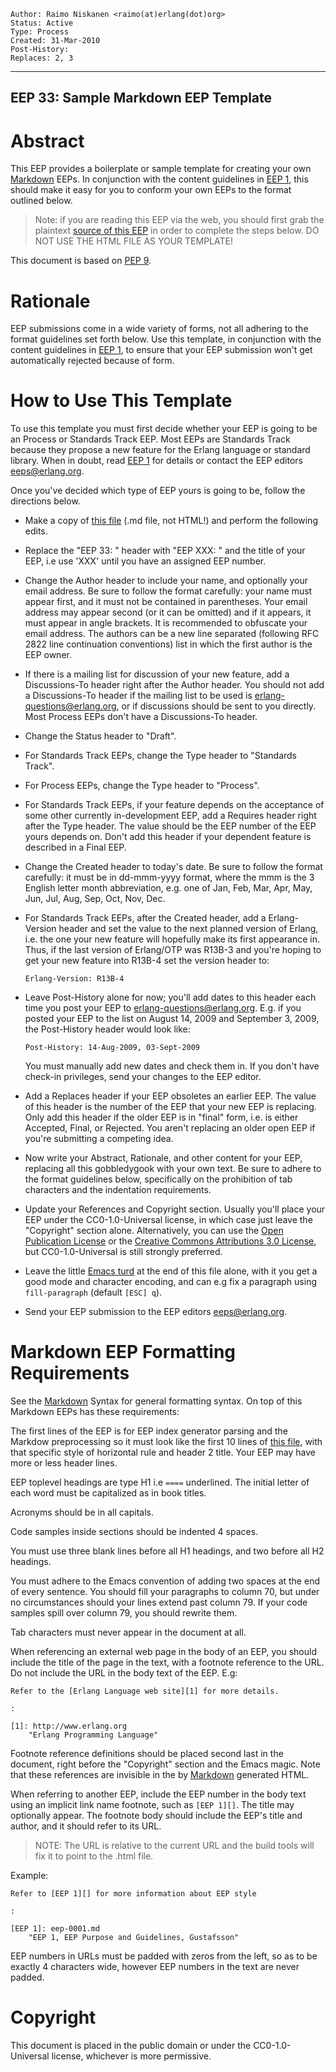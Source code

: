     Author: Raimo Niskanen <raimo(at)erlang(dot)org>
    Status: Active
    Type: Process
    Created: 31-Mar-2010
    Post-History:
    Replaces: 2, 3
****
EEP 33: Sample Markdown EEP Template
----

Abstract
========

This EEP provides a boilerplate or sample template for creating your own
[Markdown][] EEPs. In conjunction with the content guidelines in [EEP 1][],
this should make it easy for you to conform your own EEPs to the format
outlined below.

> Note: if you are reading this EEP via the web, you should first
> grab the plaintext [source of this EEP][eep.md] in order to complete the
> steps below.  DO NOT USE THE HTML FILE AS YOUR TEMPLATE!

This document is based on [PEP 9][].

Rationale
=========

EEP submissions come in a wide variety of forms, not all adhering to the
format guidelines set forth below.  Use this template, in conjunction with
the content guidelines in [EEP 1][], to ensure that your EEP submission
won't get automatically rejected because of form.

How to Use This Template
========================

To use this template you must first decide whether your EEP is going to be
an Process or Standards Track EEP.  Most EEPs are Standards Track because
they propose a new feature for the Erlang language or standard library.
When in doubt, read [EEP 1][] for details or contact the EEP editors
<eeps@erlang.org>.

Once you've decided which type of EEP yours is going to be, follow the
directions below.

-   Make a copy of [this file][eep.md] (.md file, not HTML!) and perform the
    following edits.

-   Replace the "EEP 33: " header with "EEP XXX: " and the title of your EEP,
    i.e use 'XXX' until you have an assigned EEP number.

-   Change the Author header to include your name, and optionally your
    email address.  Be sure to follow the format carefully: your name
    must appear first, and it must not be contained in parentheses.
    Your email address may appear second (or it can be omitted) and if
    it appears, it must appear in angle brackets.  It is recommended
    to obfuscate your email address. The authors can be a new line
    separated (following RFC 2822 line continuation conventions) list
    in which the first author is the EEP owner.

-   If there is a mailing list for discussion of your new feature, add
    a Discussions-To header right after the Author header.  You should
    not add a Discussions-To header if the mailing list to be used is
    <erlang-questions@erlang.org>, or if discussions should be sent to
    you directly.  Most Process EEPs don't have a Discussions-To header.

-   Change the Status header to "Draft".

-   For Standards Track EEPs, change the Type header to "Standards Track".

-   For Process EEPs, change the Type header to "Process".

-   For Standards Track EEPs, if your feature depends on the acceptance
    of some other currently in-development EEP, add a Requires header right
    after the Type header.  The value should be the EEP number of the EEP
    yours depends on.  Don't add this header if your dependent feature is
    described in a Final EEP.

-   Change the Created header to today's date.  Be sure to follow the format
    carefully: it must be in dd-mmm-yyyy format, where the mmm is the
    3 English letter month abbreviation, e.g. one of Jan, Feb, Mar, Apr,
    May, Jun, Jul, Aug, Sep, Oct, Nov, Dec.

-   For Standards Track EEPs, after the Created header, add a Erlang-Version
    header and set the value to the next planned version of Erlang, i.e.
    the one your new feature will hopefully make its first appearance in.
    Thus, if the last version of Erlang/OTP was R13B-3 and you're hoping
    to get your new feature into R13B-4 set the version header to:

        Erlang-Version: R13B-4

-   Leave Post-History alone for now; you'll add dates to this header each
    time you post your EEP to <erlang-questions@erlang.org>.  E.g. if you
    posted your EEP to the list on August 14, 2009 and September 3, 2009,
    the Post-History header would look like:

        Post-History: 14-Aug-2009, 03-Sept-2009

    You must manually add new dates and check them in.  If you don't have
    check-in privileges, send your changes to the EEP editor.

-   Add a Replaces header if your EEP obsoletes an earlier EEP.  The value
    of this header is the number of the EEP that your new EEP is replacing.
    Only add this header if the older EEP is in "final" form, i.e. is either
    Accepted, Final, or Rejected.  You aren't replacing an older open EEP
    if you're submitting a competing idea.

-   Now write your Abstract, Rationale, and other content for your EEP,
    replacing all this gobbledygook with your own text.  Be sure to adhere
    to the format guidelines below, specifically on the prohibition of tab
    characters and the indentation requirements.

-   Update your References and Copyright section.  Usually you'll place
    your EEP under the CC0-1.0-Universal license, in which case just leave
    the "Copyright"
    section alone.  Alternatively, you can use the [Open Publication
    License][OPL] or the [Creative Commons Attributions 3.0 License][CCA3.0],
    but CC0-1.0-Universal is still strongly preferred.

-   Leave the little [Emacs turd][] at the end of this file alone, with it
    you get a good mode and character encoding, and can e.g fix a
    paragraph using `fill-paragraph` (default `[ESC] q`).

-   Send your EEP submission to the EEP editors <eeps@erlang.org>.

Markdown EEP Formatting Requirements
====================================

See the [Markdown][] Syntax for general formatting syntax.  On top of
this Markdown EEPs has these requirements:

The first lines of the EEP is for EEP index generator parsing and the
Markdow preprocessing so it must look like the first 10 lines of
[this file][eep.md], with that specific style of horizontal rule
and header 2 title.  Your EEP may have more or less header lines.

EEP toplevel headings are type H1 i.e `====` underlined.  The initial
letter of each word must be capitalized as in book titles.

Acronyms should be in all capitals.

Code samples inside sections should be indented 4 spaces.

You must use three blank lines before all H1 headings, and two before
all H2 headings.

You must adhere to the Emacs convention of adding two spaces at the
end of every sentence.  You should fill your paragraphs to column 70,
but under no circumstances should your lines extend past column 79.
If your code samples spill over column 79, you should rewrite them.

Tab characters must never appear in the document at all.

When referencing an external web page in the body of an EEP, you
should include the title of the page in the text, with a footnote
reference to the URL.  Do not include the URL in the body text of the
EEP.  E.g:

    Refer to the [Erlang Language web site][1] for more details.

    :

    [1]: http://www.erlang.org
        "Erlang Programming Language"

Footnote reference definitions should be placed second last in the
document, right before the "Copyright" section and the Emacs magic.
Note that these references are invisible in the by [Markdown][]
generated HTML.

When referring to another EEP, include the EEP number in the body text
using an implicit link name footnote, such as `[EEP 1][]`.  The title
may optionally appear.  The footnote body should include the EEP's
title and author, and it should refer to its URL.

> NOTE: The URL is relative to the current URL and the build
> tools will fix it to point to the .html file.
>

Example:

    Refer to [EEP 1][] for more information about EEP style

    :

    [EEP 1]: eep-0001.md
        "EEP 1, EEP Purpose and Guidelines, Gustafsson"

EEP numbers in URLs must be padded with zeros from the left, so as to
be exactly 4 characters wide, however EEP numbers in the text are
never padded.

[eep.md]: eep-0033.md
    "EEP Source"

[EEP 1]: eep-0001.md
    "EEP Purpose and Guidelines, Gustafsson"

[PEP 9]: http://www.python.org/dev/peps/pep-0009/
    "Sample Plaintext PEP Template, Warsaw"

[Markdown]: http://daringfireball.net/projects/markdown/
   "Markdown Home Page"

[OPL]: http://www.opencontent.org/openpub/
    "Open Publication License"

[CCA3.0]: http://creativecommons.org/licenses/by/3.0/
    "Creative Commons Attribution 3.0 License"

[Emacs turd]: http://www.gnu.org/software/emacs/manual/html_node/emacs/Specifying-File-Variables.html
    "Specifying local file variables for Emacs"

Copyright
=========

This document is placed in the public domain or under the CC0-1.0-Universal
license, whichever is more permissive.

[EmacsVar]: <> "Local Variables:"
[EmacsVar]: <> "mode: indented-text"
[EmacsVar]: <> "indent-tabs-mode: nil"
[EmacsVar]: <> "sentence-end-double-space: t"
[EmacsVar]: <> "fill-column: 70"
[EmacsVar]: <> "coding: utf-8"
[EmacsVar]: <> "End:"
[VimVar]: <> " vim: set fileencoding=utf-8 expandtab shiftwidth=4 softtabstop=4: "
